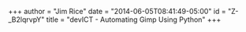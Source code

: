 +++
author = "Jim Rice"
date = "2014-06-05T08:41:49-05:00"
id = "Z-_B2lqrvpY"
title = "devICT - Automating Gimp Using Python"
+++
